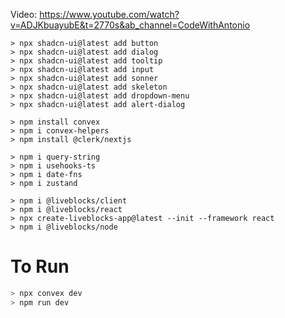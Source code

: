 Video: https://www.youtube.com/watch?v=ADJKbuayubE&t=2770s&ab_channel=CodeWithAntonio

```
> npx shadcn-ui@latest add button
> npx shadcn-ui@latest add dialog
> npx shadcn-ui@latest add tooltip
> npx shadcn-ui@latest add input
> npx shadcn-ui@latest add sonner
> npx shadcn-ui@latest add skeleton
> npx shadcn-ui@latest add dropdown-menu
> npx shadcn-ui@latest add alert-dialog

> npm install convex
> npm i convex-helpers
> npm install @clerk/nextjs

> npm i query-string
> npm i usehooks-ts
> npm i date-fns
> npm i zustand

> npm i @liveblocks/client
> npm i @liveblocks/react
> npx create-liveblocks-app@latest --init --framework react
> npm i @liveblocks/node
```


# To Run
```bash
> npx convex dev
> npm run dev
```